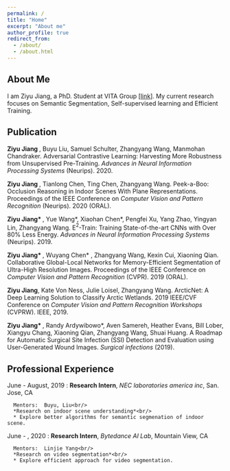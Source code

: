 ```yaml
---
permalink: /
title: "Home"
excerpt: "About me"
author_profile: true
redirect_from: 
  - /about/
  - /about.html
---
```


About Me
-----------
I am Ziyu Jiang, a PhD. Student at VITA Group [[link](https://vita-group.github.io/index.html)]. My current research focuses on Semantic Segmentation, Self-supervised learning and Efficient Training.

Publication
------------
<b>Ziyu Jiang </b>, Buyu Liu, Samuel Schulter, Zhangyang Wang, Manmohan Chandraker. 
Adversarial Contrastive Learning: Harvesting More Robustness from Unsupervised Pre-Training.
*Advances in Neural Information Processing Systems* (Neurips).
2020.

<b>Ziyu Jiang </b>, Tianlong Chen, Ting Chen, Zhangyang Wang. 
Peek-a-Boo: Occlusion Reasoning in Indoor Scenes With Plane Representations.
Proceedings of the IEEE Conference on *Computer Vision and Pattern Recognition* (Neurips).
2020 (ORAL).

<b>Ziyu Jiang* </b>, Yue Wang*, Xiaohan Chen*, Pengfei Xu, Yang Zhao, Yingyan Lin, Zhangyang Wang. 
E$^2$-Train: Training State-of-the-art CNNs with Over 80\% Less Energy.
*Advances in Neural Information Processing Systems* (Neurips).
2019.

<b>Ziyu Jiang* </b>, Wuyang Chen* , Zhangyang Wang, Kexin Cui, Xiaoning Qian. Collaborative
Global-Local Networks for Memory-Efficient Segmentation of Ultra-High Resolution Images.
Proceedings of the IEEE Conference on *Computer Vision and Pattern Recognition* (CVPR).
2019 (ORAL).

<b>Ziyu Jiang</b>, Kate Von Ness, Julie Loisel, Zhangyang Wang. ArcticNet: A Deep Learning
Solution to Classify Arctic Wetlands. 2019 IEEE/CVF Conference on *Computer Vision and
Pattern Recognition Workshops* (CVPRW). IEEE, 2019.

<b>Ziyu Jiang* </b>, Randy Ardywibowo*, Aven Samereh, Heather Evans, Bill Lober, Xiangyu Chang, Xiaoning Qian, Zhangyang Wang, Shuai Huang. A Roadmap for Automatic Surgical Site Infection (SSI) Detection and Evaluation using User-Generated Wound Images. *Surgical infections* (2019).

Professional Experience
-----------

June - August, 2019
:   **Research Intern**, *NEC laboratories america inc*, San. Jose, CA

      Mentors:  Buyu, Liu<br/>
      *Research on indoor scene understanding*<br/>
      * Explore better algorithms for semantic segmenation of indoor scene.

June - , 2020
:   **Research Intern**, *Bytedance AI Lab*, Mountain View, CA

      Mentors:  Linjie Yang<br/>
      *Research on video segmentation*<br/>
      * Explore efficient approach for video segmentation.

